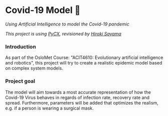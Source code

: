 # Covid-19 Model 🦠
_Using Artificial Intelligence to model the Covid-19 pandemic_

_This project is using [PyCX](https://github.com/hsayama/PyCX), revisioned by [Hiroki Sayama](https://github.com/hsayama)_


### Introduction
As part of the OsloMet Course: "ACIT4610: Evolutionary artificial intelligence and robotics", this project will try to create a realistic epidemic model based on complex system models.

### Project goal
The model will aim towards a most accurate representation of how the Covid-19 Virus behaves in regards of infection rate, recovery rate and spread. Furthermore, parameters will be added that optimizes the realism, e.g. if a person is wearing a surgical mask.
